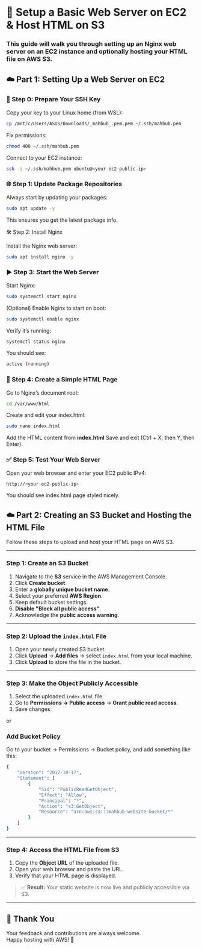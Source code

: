 # 🚀 Setup a Basic Web Server on EC2 & Host HTML on S3

### This guide will walk you through setting up an Nginx web server on an EC2 instance and optionally hosting your HTML file on AWS S3.

## ☁️ Part 1: Setting Up a Web Server on EC2

### 🔑 Step 0: Prepare Your SSH Key

Copy your key to your Linux home (from WSL):

```bash
cp /mnt/c/Users/ASUS/Downloads/_mahbub_.pem.pem ~/.ssh/mahbub.pem
```

Fix permissions:
```bash
chmod 400 ~/.ssh/mahbub.pem
```

Connect to your EC2 instance:
```bash
ssh -i ~/.ssh/mahbub.pem ubuntu@<your-ec2-public-ip>
```

### 🌐 Step 1: Update Package Repositories

Always start by updating your packages:
```bash
sudo apt update -y
```

This ensures you get the latest package info.

🛠️ Step 2: Install Nginx

Install the Nginx web server:
```bash
sudo apt install nginx -y
```

### ▶️ Step 3: Start the Web Server

Start Nginx:
```bash
sudo systemctl start nginx
```

(Optional) Enable Nginx to start on boot:
```bash
sudo systemctl enable nginx
```

Verify it’s running:
```bash
systemctl status nginx
```

You should see:
```bash
active (running)
```

### 📝 Step 4: Create a Simple HTML Page

Go to Nginx’s document root:
```bash
cd /var/www/html
```

Create and edit your index.html:
```bash
sudo nano index.html
```
Add the HTML content from **index.html**
Save and exit (Ctrl + X, then Y, then Enter).

### ✅ Step 5: Test Your Web Server

Open your web browser and enter your EC2 public IPv4:

```bash
http://<your-ec2-public-ip>
```

You should see index.html page styled nicely.

## ☁️ Part 2: Creating an S3 Bucket and Hosting the HTML File

Follow these steps to upload and host your HTML page on AWS S3.

---

### Step 1: Create an S3 Bucket

1. Navigate to the **S3** service in the AWS Management Console.  
2. Click **Create bucket**.  
3. Enter a **globally unique bucket name**.  
4. Select your preferred **AWS Region**.  
5. Keep default bucket settings.  
6. **Disable "Block all public access"**.  
7. Acknowledge the **public access warning**.

---

### Step 2: Upload the `index.html` File

1. Open your newly created S3 bucket.  
2. Click **Upload** → **Add files** → select `index.html` from your local machine.  
3. Click **Upload** to store the file in the bucket.

---

### Step 3: Make the Object Publicly Accessible

1. Select the uploaded `index.html` file.  
2. Go to **Permissions → Public access** → **Grant public read access**.  
3. Save changes.

or
### Add Bucket Policy

Go to your bucket → Permissions → Bucket policy, and add something like this:

```bash
{
    "Version": "2012-10-17",
    "Statement": [
        {
            "Sid": "PublicReadGetObject",
            "Effect": "Allow",
            "Principal": "*",
            "Action": "s3:GetObject",
            "Resource": "arn:aws:s3:::mahbub-website-bucket/*"
        }
    ]
}
```

---

### Step 4: Access the HTML File from S3

1. Copy the **Object URL** of the uploaded file.  
2. Open your web browser and paste the URL.  
3. Verify that your HTML page is displayed.

> ✅ **Result:** Your static website is now live and publicly accessible via S3.


---

## 🙏 Thank You

Your feedback and contributions are always welcome.  
Happy hosting with AWS! 🚀

